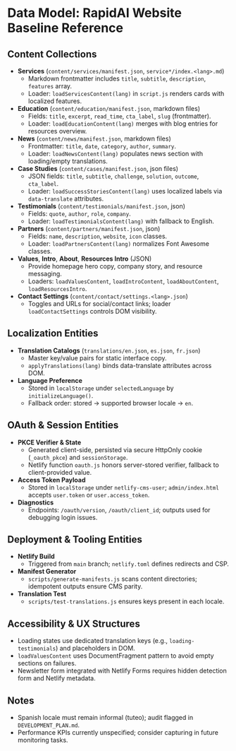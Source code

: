 # Data Model: RapidAI Website Baseline Reference

## Content Collections
- **Services** (`content/services/manifest.json`, `service*/index.<lang>.md`)
  - Markdown frontmatter includes `title`, `subtitle`, `description`, `features` array.
  - Loader: `loadServicesContent(lang)` in `script.js` renders cards with localized features.
- **Education** (`content/education/manifest.json`, markdown files)
  - Fields: `title`, `excerpt`, `read_time`, `cta_label`, `slug` (frontmatter).
  - Loader: `loadEducationContent(lang)` merges with blog entries for resources overview.
- **News** (`content/news/manifest.json`, markdown files)
  - Frontmatter: `title`, `date`, `category`, `author`, `summary`.
  - Loader: `loadNewsContent(lang)` populates news section with loading/empty translations.
- **Case Studies** (`content/cases/manifest.json`, json files)
  - JSON fields: `title`, `subtitle`, `challenge`, `solution`, `outcome`, `cta_label`.
  - Loader: `loadSuccessStoriesContent(lang)` uses localized labels via `data-translate` attributes.
- **Testimonials** (`content/testimonials/manifest.json`, json)
  - Fields: `quote`, `author`, `role`, `company`.
  - Loader: `loadTestimonialsContent(lang)` with fallback to English.
- **Partners** (`content/partners/manifest.json`, json)
  - Fields: `name`, `description`, `website`, `icon` classes.
  - Loader: `loadPartnersContent(lang)` normalizes Font Awesome classes.
- **Values**, **Intro**, **About**, **Resources Intro** (JSON)
  - Provide homepage hero copy, company story, and resource messaging.
  - Loaders: `loadValuesContent`, `loadIntroContent`, `loadAboutContent`, `loadResourcesIntro`.
- **Contact Settings** (`content/contact/settings.<lang>.json`)
  - Toggles and URLs for social/contact links; loader `loadContactSettings` controls DOM visibility.

## Localization Entities
- **Translation Catalogs** (`translations/en.json`, `es.json`, `fr.json`)
  - Master key/value pairs for static interface copy.
  - `applyTranslations(lang)` binds data-translate attributes across DOM.
- **Language Preference**
  - Stored in `localStorage` under `selectedLanguage` by `initializeLanguage()`.
  - Fallback order: stored -> supported browser locale -> `en`.

## OAuth & Session Entities
- **PKCE Verifier & State**
  - Generated client-side, persisted via secure HttpOnly cookie (`_oauth_pkce`) and `sessionStorage`.
  - Netlify function `oauth.js` honors server-stored verifier, fallback to client-provided value.
- **Access Token Payload**
  - Stored in `localStorage` under `netlify-cms-user`; `admin/index.html` accepts `user.token` or `user.access_token`.
- **Diagnostics**
  - Endpoints: `/oauth/version`, `/oauth/client_id`; outputs used for debugging login issues.

## Deployment & Tooling Entities
- **Netlify Build**
  - Triggered from `main` branch; `netlify.toml` defines redirects and CSP.
- **Manifest Generator**
  - `scripts/generate-manifests.js` scans content directories; idempotent outputs ensure CMS parity.
- **Translation Test**
  - `scripts/test-translations.js` ensures keys present in each locale.

## Accessibility & UX Structures
- Loading states use dedicated translation keys (e.g., `loading-testimonials`) and placeholders in DOM.
- `loadValuesContent` uses DocumentFragment pattern to avoid empty sections on failures.
- Newsletter form integrated with Netlify Forms requires hidden detection form and Netlify metadata.

## Notes
- Spanish locale must remain informal (tuteo); audit flagged in `DEVELOPMENT_PLAN.md`.
- Performance KPIs currently unspecified; consider capturing in future monitoring tasks.
